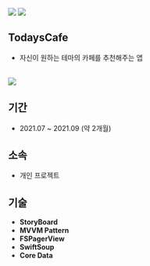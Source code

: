<img src=https://img.shields.io/badge/platform-iOS-blue>  <img src = https://img.shields.io/badge/Swift-5.5-orange.svg>

## TodaysCafe
- 자신이 원하는 테마의 카페를 추천해주는 앱

<br>

<img src=https://user-images.githubusercontent.com/68800789/146768046-b9ebbe6f-114d-4f2f-9076-91bbe9d52861.gif>

## 기간
- 2021.07 ~ 2021.09 (약 2개월)

## 소속
- 개인 프로젝트

## 기술
- **StoryBoard**
- **MVVM Pattern**
- **FSPagerView**
- **SwiftSoup**
- **Core Data**
